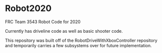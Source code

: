 # Robot2020
FRC Team 3543 Robot Code for 2020

Currently has driveline code as well as basic shooter code.

This repository was built off of the RobotDriveWithXboxController repository and temporarily carries a few subsystems over for future implementation.
